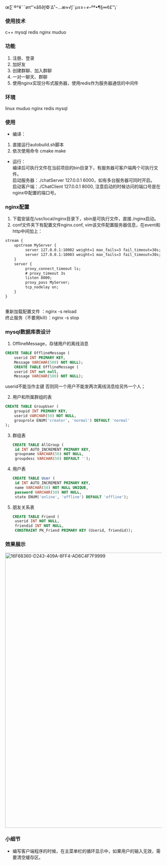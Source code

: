œ∑´®†¥¨ˆøπ“‘«åß∂ƒ©˙∆˚¬…æ≈√∫˜µ≤≥÷≠–ºª•¶§∞¢£™¡`
### 使用技术
c++ mysql redis nginx muduo
### 功能
1. 注册、登录  
2. 加好友  
3. 创建群聊、加入群聊  
4. 一对一聊天、群聊  
5. 使用nginx实现分布式服务器，使用redis作为服务器通信的中间件

### 环境
linux
muduo
nginx
redis
mysql

### 使用
* 编译：
1. 直接运行autobuild.sh脚本
2. 依次使用命令 cmake make
* 运行：  
编译后可执行文件在当前项目的bin目录下，有服务器可客户端两个可执行文件。  
启动服务器：./chatServer 127.0.0.1 6000，如有多台服务器可同时开启。   
启动客户端：./ChatClient 127.0.0.1 8000, 注意启动的时候访问的端口号是在nginx中配置的端口号。
### nginx配置
1. 下载安装在/usr/local/nginx目录下，sbin是可执行文件，直接./nginx启动。  
2. conf文件夹下有配置文件nginx.conf, vim该文件配置服务器信息，在event和http中间加上：
```xml
stream {
    upstream MyServer {
         server 127.0.0.1:10002 weight=1 max_fails=3 fail_timeout=30s;
         server 127.0.0.1:10003 weight=1 max_fails=3 fail_timeout=30s;
    }
    server {
         proxy_connect_timeout ls;
         # proxy_timeout 3s
         listen 8000;
         proxy_pass MyServer;
         tcp_nodelay on;
    }
}  
  
```

重新加载配置文件 ：nginx -s reload  
终止服务（不要用kill）：nginx -s stop  


### mysql数据库表设计
 
1. OfflineMessage，存储用户的离线消息    
```sql
CREATE TABLE OfflineMessage (
    userid INT PRIMARY KEY,
    Message VARCHAR(500) NOT NULL);
    CREATE TABLE OfflineMessage (
    userid INT not null,
    Message VARCHAR(500) NOT NULL); 
```
userid不能当作主键 否则同一个用户不能发两次离线消息给另外一个人；  

2. 用户和所属群组的表
```sql
CREATE TABLE GroupUser (
    groupid INT PRIMARY KEY,
    userid VARCHAR(50) NOT NULL,
    grouprole ENUM('creator', 'normal') DEFAULT 'normal'
);
```
   
3. 群组表
   ```sql
   CREATE TABLE AllGroup (
    id INT AUTO_INCREMENT PRIMARY KEY,
    groupname VARCHAR(50) NOT NULL,
    groupdesc VARCHAR(50) DEFAULT '');

   ```
   
4. 用户表
   ```sql
   CREATE TABLE User (
    id INT AUTO_INCREMENT PRIMARY KEY,
    name VARCHAR(50) NOT NULL UNIQUE,
    password VARCHAR(50) NOT NULL,
    state ENUM('online', 'offline') DEFAULT 'offline');
   ```

5. 朋友关系表
   ```sql
   CREATE TABLE Friend (
    userid INT NOT NULL,
    friendid INT NOT NULL,
    CONSTRAINT PK_Friend PRIMARY KEY (Userid, friendid));
   ```
### 效果展示
<img width="881" alt="16F68360-D243-409A-8FF4-AD6C4F7F9999" src="https://github.com/wmnj/chatServer/assets/33375612/6e99a74d-dad8-4796-b39a-8aeaecee3ae4">

### 小细节
* 编写客户端程序的时候，在主菜单栏的循环显示中，如果用户的输入无效，需要清空缓存区。
